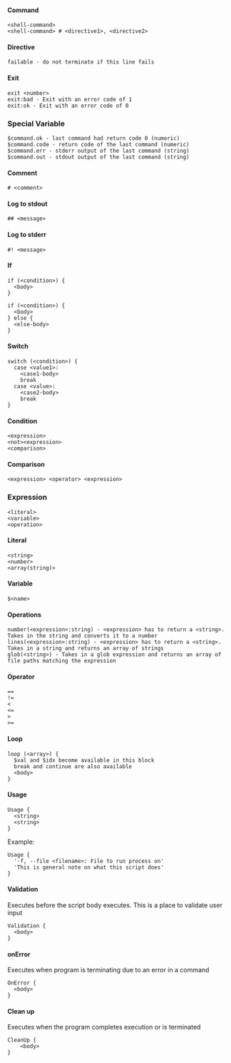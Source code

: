 #### Command

    <shell-command>
    <shell-command> # <directive1>, <directive2>

#### Directive

    failable - do not terminate if this line fails

#### Exit

    exit <number>
    exit:bad - Exit with an error code of 1
    exit:ok - Exit with an error code of 0

### Special Variable

    $command.ok - last command had return code 0 (numeric)
    $command.code - return code of the last command (numeric)
    $command.err - stderr output of the last command (string)
    $command.out - stdout output of the last command (string)

#### Comment

    # <comment>

#### Log to stdout

    ## <message> 

#### Log to stderr

    #! <message>

#### If

    if (<condition>) {
      <body>
    }
    
    if (<condition>) {
      <body>
    } else {
      <else-body>
    }

#### Switch

    switch (<condition>) {
      case <value1>:
        <case1-body>
        break
      case <value>:
        <case2-body>
        break
    }

#### Condition

    <expression>
    <not><expression>
    <comparison>
    
#### Comparison

    <expression> <operator> <expression>

### Expression

    <literal>
    <variable>
    <operation>

#### Literal

    <string>
    <number>
    <array(string)>

#### Variable

    $<name>

#### Operations

    number(<expression>:string) - <expression> has to return a <string>. Takes in the string and converts it to a number
    lines(<expression>:string) - <expression> has to return a <string>. Takes in a string and returns an array of strings
    glob(<string>) - Takes in a glob expression and returns an array of file paths matching the expression

#### Operator

    ==
    !=
    <
    <=
    >
    >=

#### Loop

    loop (<array>) {
      $val and $idx become available in this block
      break and continue are also available
      <body>
    }

#### Usage

    Usage {
      <string>
      <string>
    }

Example:

    Usage {
      '-f, --file <filename>: File to run process on'
      'This is general note on what this script does'
    }

#### Validation

Executes before the script body executes. This is a place to validate user input

    Validation {
      <body>
    }

#### onError

Executes when program is terminating due to an error in a command

    OnError {
      <body>
    }

#### Clean up

Executes when the program completes execution or is terminated

    CleanUp {
        <body>
    }
    